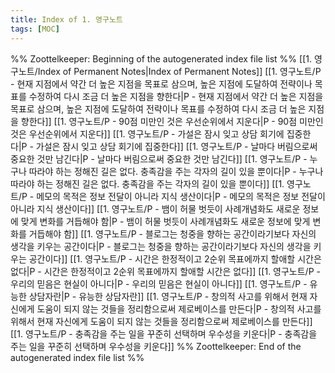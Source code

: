 ```yaml
---
title: Index of 1. 영구노트
tags: [MOC]
---
```

%% Zoottelkeeper: Beginning of the autogenerated index file list  %%
 [[1. 영구노트/Index of Permanent Notes|Index of Permanent Notes]]
 [[1. 영구노트/P -  현재 지점에서 약간 더 높은 지점을 목표로 삼으며, 높은 지점에 도달하여 전략이나 목표를 수정하여 다시 조금 더 높은 지점을 향한다|P -  현재 지점에서 약간 더 높은 지점을 목표로 삼으며, 높은 지점에 도달하여 전략이나 목표를 수정하여 다시 조금 더 높은 지점을 향한다]]
 [[1. 영구노트/P - 90점 미만인 것은 우선순위에서 지운다|P - 90점 미만인 것은 우선순위에서 지운다]]
 [[1. 영구노트/P - 가설은 잠시 잊고 상담 회기에 집중한다|P - 가설은 잠시 잊고 상담 회기에 집중한다]]
 [[1. 영구노트/P - 날마다 버림으로써 중요한 것만 남긴다|P - 날마다 버림으로써 중요한 것만 남긴다]]
 [[1. 영구노트/P - 누구나 따라야 하는 정해진 길은 없다. 충족감을 주는 각자의 길이 있을 뿐이다|P - 누구나 따라야 하는 정해진 길은 없다. 충족감을 주는 각자의 길이 있을 뿐이다]]
 [[1. 영구노트/P - 메모의 목적은 정보 전달이 아니라 지식 생산이다|P - 메모의 목적은 정보 전달이 아니라 지식 생산이다]]
 [[1. 영구노트/P - 뱀이 허물 벗듯이 사례개념화도 새로운 정보에 맞게 변화를 거듭해야 함|P - 뱀이 허물 벗듯이 사례개념화도 새로운 정보에 맞게 변화를 거듭해야 함]]
 [[1. 영구노트/P - 블로그는 청중을 향하는 공간이라기보다 자신의 생각을 키우는 공간이다|P - 블로그는 청중을 향하는 공간이라기보다 자신의 생각을 키우는 공간이다]]
 [[1. 영구노트/P - 시간은 한정적이고 2순위 목표에까지 할애할 시간은 없다|P - 시간은 한정적이고 2순위 목표에까지 할애할 시간은 없다]]
 [[1. 영구노트/P - 우리의 믿음은 현실이 아니다|P - 우리의 믿음은 현실이 아니다]]
 [[1. 영구노트/P - 유능한 상담자란|P - 유능한 상담자란]]
 [[1. 영구노트/P - 창의적 사고를 위해서 현재 자신에게 도움이 되지 않는 것들을 정리함으로써 제로베이스를 만든다|P - 창의적 사고를 위해서 현재 자신에게 도움이 되지 않는 것들을 정리함으로써 제로베이스를 만든다]]
 [[1. 영구노트/P - 충족감을 주는 일을 꾸준히 선택하며 우수성을 키운다|P - 충족감을 주는 일을 꾸준히 선택하며 우수성을 키운다]]
%% Zoottelkeeper: End of the autogenerated index file list  %%
